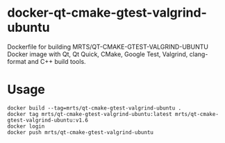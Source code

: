 # docker-qt-cmake-gtest-valgrind-ubuntu

Dockerfile for building MRTS/QT-CMAKE-GTEST-VALGRIND-UBUNTU Docker image with  Qt, Qt Quick, CMake,
Google Test, Valgrind, clang-format and C++ build tools.


# Usage

    docker build --tag=mrts/qt-cmake-gtest-valgrind-ubuntu .
    docker tag mrts/qt-cmake-gtest-valgrind-ubuntu:latest mrts/qt-cmake-gtest-valgrind-ubuntu:v1.6
    docker login
    docker push mrts/qt-cmake-gtest-valgrind-ubuntu
